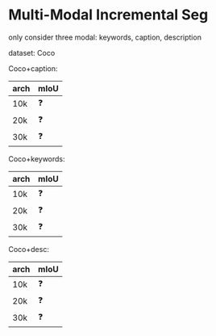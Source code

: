 # Multi-Modal Incremental Seg

only consider three modal: keywords, caption, description

dataset: Coco

Coco+caption:

|arch|mIoU|
|----|----|
|10k|:question:|
|20k|:question:|
|30k|:question:|

Coco+keywords:

|arch|mIoU|
|----|----|
|10k|:question:|
|20k|:question:|
|30k|:question:|

Coco+desc:

|arch|mIoU|
|----|----|
|10k|:question:|
|20k|:question:|
|30k|:question:|


